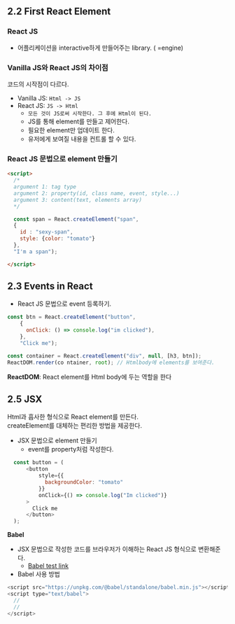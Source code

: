 ## 2.2 First React Element

### React JS

- 어플리케이션을 interactive하게 만들어주는 library. ( =engine)
  
  
### Vanilla JS와 React JS의 차이점

코드의 시작점이 다르다.

- Vanilla JS: `Html -> JS`
- React JS: `JS -> Html`
    - `모든 것이 JS로써 시작한다. 그 후에 Html이 된다.`
    - JS를 통해 element를 만들고 제어한다.
    - 필요한 element만 업데이트 한다.
    - 유저에게 보여질 내용을 컨트롤 할 수 있다.
  
  
### React JS 문법으로 element 만들기

```html
<script>
  /*
  argument 1: tag type
  argument 2: property(id, class name, event, style...)
  argument 3: content(text, elements array)
  */

  const span = React.createElement("span",
  {
    id : "sexy-span",
    style: {color: "tomato"}
  },
  "I'm a span");

</script>
``` 
  
## 2.3 Events in React

- React JS 문법으로 event 등록하기.

```javascript
const btn = React.createElement("button",
    {
      onClick: () => console.log("im clicked"),
    },
    "Click me");

const container = React.createElement("div", null, [h3, btn]);
ReactDOM.render(co ntainer, root); // Htmlbody에 elements를 보여준다.
```
**ReactDOM**: React element를 Html body에 두는 역할을 한다 
  
  
## 2.5 JSX

Html과 흡사한 형식으로 React element를 만든다.  
createElement를 대체하는 편리한 방법을 제공한다.

- JSX 문법으로 element 만들기
  - event를 property처럼 작성한다.
```javascript
  const button = (
      <button
          style={{
            backgroundColor: "tomato"
          }}
          onClick={() => console.log("Im clicked")}
      >
        Click me
      </button>
  );
```

**Babel**
- JSX 문법으로 작성한 코드를 브라우저가 이해하는 React JS 형식으로 변환해준다.
  - [Babel test link](https://babeljs.io/repl)
- Babel 사용 방법
```javascript
<script src="https://unpkg.com/@babel/standalone/babel.min.js"></script>
<script type="text/babel">
  //
  //
</script>
```